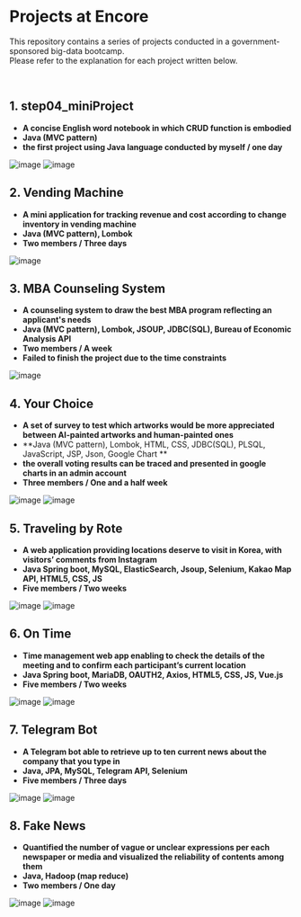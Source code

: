 # Projects at Encore

This repository contains a series of projects conducted in a government-sponsored big-data bootcamp.  
Please refer to the explanation for each project written below.

<br> 

## 1. step04_miniProject
  - **A concise English word notebook in which CRUD function is embodied**
  - **Java (MVC pattern)**
  - **the first project using Java language conducted by myself / one day**
  
  ![image](https://user-images.githubusercontent.com/45421327/74927877-cdb0fd00-541b-11ea-93b3-798c1fe3c145.png)
  ![image](https://user-images.githubusercontent.com/45421327/74927926-ddc8dc80-541b-11ea-804f-0a1f946e09dc.png)
<br> 

## 2. Vending Machine
  - **A mini application for tracking revenue and cost according to change inventory in vending machine**
  - **Java (MVC pattern), Lombok**
  - **Two members / Three days**
  
  ![image](https://user-images.githubusercontent.com/45421327/74928216-6c3d5e00-541c-11ea-9de0-f9ed262d4e69.png)
<br>  
 
## 3. MBA Counseling System
  - **A counseling system to draw the best MBA program reflecting an applicant's needs**
  - **Java (MVC pattern), Lombok, JSOUP, JDBC(SQL), Bureau of Economic Analysis API**
  - **Two members / A week**
  - **Failed to finish the project due to the time constraints**
  
  ![image](https://user-images.githubusercontent.com/45421327/74928258-82e3b500-541c-11ea-8b6b-f7fc0fbbd499.png)
 <br> 
 
## 4. Your Choice
  - **A set of survey to test which artworks would be more appreciated between AI-painted artworks and human-painted ones**
  - **Java (MVC pattern), Lombok, HTML, CSS, JDBC(SQL), PLSQL, JavaScript, JSP, Json, Google Chart **
  - **the overall voting results can be traced and presented in google charts in an admin account**
  - **Three members / One and a half week**
  
  ![image](https://user-images.githubusercontent.com/45421327/74928393-c0484280-541c-11ea-8a55-8a5fdc0630d6.png)
  ![image](https://user-images.githubusercontent.com/45421327/74928337-a4dd3780-541c-11ea-815a-21bd17dfa432.png)
<br> 

## 5. Traveling by Rote
  - **A web application providing locations deserve to visit in Korea, with visitors’ comments from Instagram**
  - **Java Spring boot, MySQL, ElasticSearch, Jsoup, Selenium, Kakao Map API, HTML5, CSS, JS**
  - **Five members / Two weeks**
  
  ![image](https://user-images.githubusercontent.com/45421327/74928436-da822080-541c-11ea-8cd8-4ef31c2bbfcb.png)
  ![image](https://user-images.githubusercontent.com/45421327/74928466-e837a600-541c-11ea-9c34-edd96ab31b95.png)
 <br>  
  
## 6. On Time
  - **Time management web app enabling to check the details of the meeting and to confirm each participant’s current location**
  - **Java Spring boot, MariaDB, OAUTH2, Axios, HTML5, CSS, JS, Vue.js**
  - **Five members / Two weeks**
  
  ![image](https://user-images.githubusercontent.com/45421327/74928499-f8e81c00-541c-11ea-9718-49b20b5d7eff.png)
  ![image](https://user-images.githubusercontent.com/45421327/74928521-01d8ed80-541d-11ea-83df-ad53ed7cc011.png)
<br> 
 
## 7. Telegram Bot
  - **A Telegram bot able to retrieve up to ten current news about the company that you type in**
  - **Java, JPA, MySQL, Telegram API, Selenium**
  - **Five members / Three days**
  
  ![image](https://user-images.githubusercontent.com/45421327/74928543-0d2c1900-541d-11ea-85c1-8277d6ab4a05.png)
  ![image](https://user-images.githubusercontent.com/45421327/74928572-19b07180-541d-11ea-9ad2-c631b1a91641.png)
 <br> 

## 8. Fake News
  - **Quantified the number of vague or unclear expressions per each newspaper or media and visualized the reliability of contents among them**
  - **Java, Hadoop (map reduce)**
  - **Two members / One day**
  
  ![image](https://user-images.githubusercontent.com/45421327/74928587-259c3380-541d-11ea-9733-a68299b6d336.png)
  ![image](https://user-images.githubusercontent.com/45421327/74928606-2f259b80-541d-11ea-9e21-cfaa117f8bf2.png)
